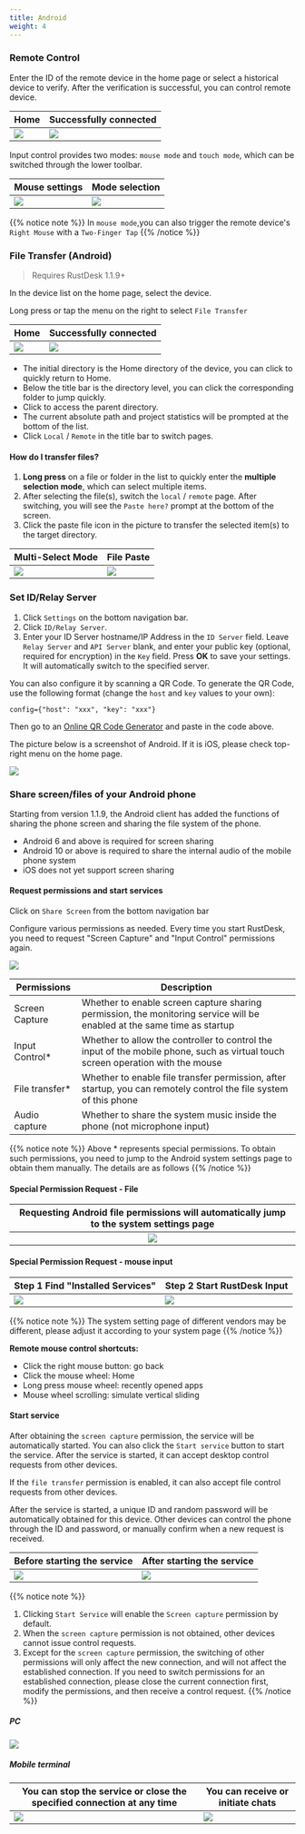 ```yaml
---
title: Android
weight: 4
---
```


### Remote Control

Enter the ID of the remote device in the home page or select a historical device to verify.
After the verification is successful, you can control remote device.

| Home | Successfully connected |
| --------------- | -------------------------------------------------------- |
| ![](images/connection_home_en.jpg?width=300px) | ![](images/connection_en.jpg?width=300px) |

Input control provides two modes: `mouse mode` and `touch mode`, which can be switched through the lower toolbar.

| Mouse settings | Mode selection |
| --------------- | -------------------------------------------------------- |
| ![](images/touch_mode_icon_en.png?width=300px) | ![](images/touch_mode_en.jpg?width=300px) |

{{% notice note %}}
In `mouse mode`,you can also trigger the remote device's `Right Mouse` with a `Two-Finger Tap`
{{% /notice %}}

### File Transfer (Android)

> Requires RustDesk 1.1.9+

In the device list on the home page, select the device.

Long press or tap the menu on the right to select `File Transfer`

| Home | Successfully connected |
| --------------- | -------------------------------------------------------- |
| ![](images/connection_home_file_en.jpg?width=300px) | ![](images/file_connection_en.jpg?width=300px) |

- The initial directory is the Home directory of the device, you can click <i class="fas fa-home"></i> to quickly return to Home.
- Below the title bar is the directory level, you can click the corresponding folder to jump quickly.
- Click <i class="fas fa-arrow-up"></i> to access the parent directory.
- The current absolute path and project statistics will be prompted at the bottom of the list.
- Click `Local` / `Remote` in the title bar to switch pages.

#### How do I transfer files?

1. **Long press** on a file or folder in the list to quickly enter the **multiple selection mode**, which can select multiple items.
2. After selecting the file(s), switch the `local` / `remote` page. After switching, you will see the `Paste here?` prompt at the bottom of the screen.
3. Click the paste file icon in the picture to transfer the selected item(s) to the target directory.

| Multi-Select Mode | File Paste |
| --------------- | -------------------------------------------------------- |
| ![](images/file_multi_select_en.jpg?width=300px) | ![](images/file_copy_en.jpg?width=300px) |

### Set ID/Relay Server

1. Click `Settings` on the bottom navigation bar.
2. Click `ID/Relay Server`.
3. Enter your ID Server hostname/IP Address in the `ID Server` field. Leave `Relay Server` and `API Server` blank, and enter your public key (optional, required for encryption) in the `Key` field. Press **OK** to save your settings. It will automatically switch to the specified server.

You can also configure it by scanning a QR Code. To generate the QR Code, use the following format (change the `host` and `key` values to your own):

```nolang
config={"host": "xxx", "key": "xxx"}
```

Then go to an [Online QR Code Generator](https://www.qr-code-generator.com/) and paste in the code above.

The picture below is a screenshot of Android. If it is iOS, please check top-right menu on the home page.

![](images/id_setting_en.jpg?width=300px)

### Share screen/files of your Android phone

Starting from version 1.1.9, the Android client has added the functions of sharing the phone screen and sharing the file system of the phone.

- Android 6 and above is required for screen sharing
- Android 10 or above is required to share the internal audio of the mobile phone system
- iOS does not yet support screen sharing

#### **Request permissions and start services**

Click on `Share Screen` from the bottom navigation bar

Configure various permissions as needed. Every time you start RustDesk, you need to request "Screen Capture" and "Input Control" permissions again.

![](images/server_off_en.jpg?width=300px)

| Permissions | Description |
| -- | -- |
| Screen Capture | Whether to enable screen capture sharing permission, the monitoring service will be enabled at the same time as startup |
| Input Control* | Whether to allow the controller to control the input of the mobile phone, such as virtual touch screen operation with the mouse |
| File transfer* | Whether to enable file transfer permission, after startup, you can remotely control the file system of this phone |
| Audio capture  | Whether to share the system music inside the phone (not microphone input) |

{{% notice note %}}
Above * represents special permissions. To obtain such permissions, you need to jump to the Android system settings page to obtain them manually. The details are as follows
{{% /notice %}}

#### **Special Permission Request - File**

| Requesting Android file permissions will automatically jump to the system settings page |
| :---------------: |
| ![](images/get_file_en.jpg?width=300px) |

#### **Special Permission Request - mouse input**
| Step 1 Find "Installed Services" | Step 2 Start RustDesk Input |
| -- | -- |
| ![](images/get_input1_en.jpg?width=300px) | ![](images/get_input2_en.jpg?width=300px) |

{{% notice note %}}
The system setting page of different vendors may be different, please adjust it according to your system page
{{% /notice %}}

**Remote mouse control shortcuts:**

- Click the right mouse button: go back
- Click the mouse wheel: Home
- Long press mouse wheel: recently opened apps
- Mouse wheel scrolling: simulate vertical sliding

#### **Start service**

After obtaining the `screen capture` permission, the service will be automatically started. You can also click the `Start service` button to start the service. After the service is started, it can accept desktop control requests from other devices.

If the `file transfer` permission is enabled, it can also accept file control requests from other devices.

After the service is started, a unique ID and random password will be automatically obtained for this device. Other devices can control the phone through the ID and password, or manually confirm when a new request is received.

| Before starting the service | After starting the service |
| -- | -- |
| ![](images/server_off_en.jpg?width=300px) | ![](images/server_on_en.jpg?width=300px) |

{{% notice note %}}
1. Clicking `Start Service` will enable the `Screen capture` permission by default.
2. When the `screen capture` permission is not obtained, other devices cannot issue control requests.
3. Except for the `screen capture` permission, the switching of other permissions will only affect the new connection, and will not affect the established connection. If you need to switch permissions for an established connection, please close the current connection first, modify the permissions, and then receive a control request.
{{% /notice %}}

##### PC

![](images/android_server_pc_side_en.png?width=700px)

##### Mobile terminal

| You can stop the service or close the specified connection at any time | You can receive or initiate chats |
| -- | -- |
| ![](images/server_on_en.jpg?width=300px) | ![](images/android_server2_en.jpg?width=300px) |
